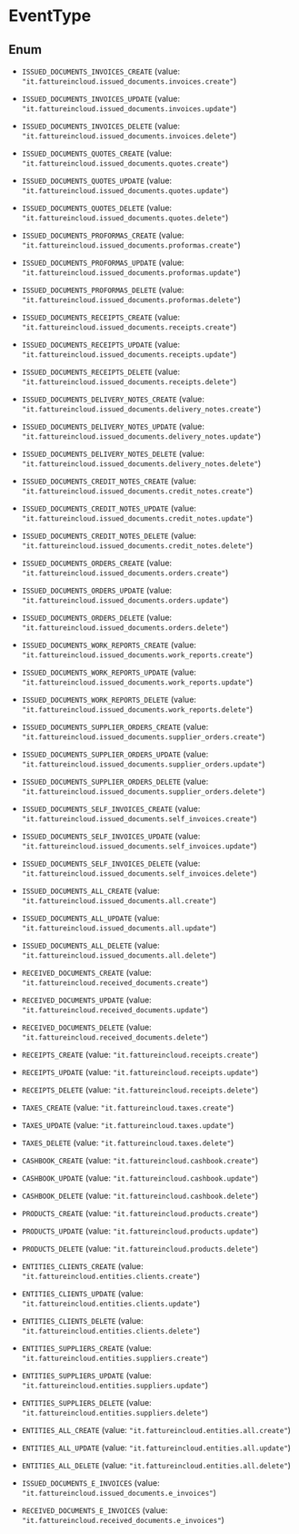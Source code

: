 

# EventType

## Enum


* `ISSUED_DOCUMENTS_INVOICES_CREATE` (value: `"it.fattureincloud.issued_documents.invoices.create"`)

* `ISSUED_DOCUMENTS_INVOICES_UPDATE` (value: `"it.fattureincloud.issued_documents.invoices.update"`)

* `ISSUED_DOCUMENTS_INVOICES_DELETE` (value: `"it.fattureincloud.issued_documents.invoices.delete"`)

* `ISSUED_DOCUMENTS_QUOTES_CREATE` (value: `"it.fattureincloud.issued_documents.quotes.create"`)

* `ISSUED_DOCUMENTS_QUOTES_UPDATE` (value: `"it.fattureincloud.issued_documents.quotes.update"`)

* `ISSUED_DOCUMENTS_QUOTES_DELETE` (value: `"it.fattureincloud.issued_documents.quotes.delete"`)

* `ISSUED_DOCUMENTS_PROFORMAS_CREATE` (value: `"it.fattureincloud.issued_documents.proformas.create"`)

* `ISSUED_DOCUMENTS_PROFORMAS_UPDATE` (value: `"it.fattureincloud.issued_documents.proformas.update"`)

* `ISSUED_DOCUMENTS_PROFORMAS_DELETE` (value: `"it.fattureincloud.issued_documents.proformas.delete"`)

* `ISSUED_DOCUMENTS_RECEIPTS_CREATE` (value: `"it.fattureincloud.issued_documents.receipts.create"`)

* `ISSUED_DOCUMENTS_RECEIPTS_UPDATE` (value: `"it.fattureincloud.issued_documents.receipts.update"`)

* `ISSUED_DOCUMENTS_RECEIPTS_DELETE` (value: `"it.fattureincloud.issued_documents.receipts.delete"`)

* `ISSUED_DOCUMENTS_DELIVERY_NOTES_CREATE` (value: `"it.fattureincloud.issued_documents.delivery_notes.create"`)

* `ISSUED_DOCUMENTS_DELIVERY_NOTES_UPDATE` (value: `"it.fattureincloud.issued_documents.delivery_notes.update"`)

* `ISSUED_DOCUMENTS_DELIVERY_NOTES_DELETE` (value: `"it.fattureincloud.issued_documents.delivery_notes.delete"`)

* `ISSUED_DOCUMENTS_CREDIT_NOTES_CREATE` (value: `"it.fattureincloud.issued_documents.credit_notes.create"`)

* `ISSUED_DOCUMENTS_CREDIT_NOTES_UPDATE` (value: `"it.fattureincloud.issued_documents.credit_notes.update"`)

* `ISSUED_DOCUMENTS_CREDIT_NOTES_DELETE` (value: `"it.fattureincloud.issued_documents.credit_notes.delete"`)

* `ISSUED_DOCUMENTS_ORDERS_CREATE` (value: `"it.fattureincloud.issued_documents.orders.create"`)

* `ISSUED_DOCUMENTS_ORDERS_UPDATE` (value: `"it.fattureincloud.issued_documents.orders.update"`)

* `ISSUED_DOCUMENTS_ORDERS_DELETE` (value: `"it.fattureincloud.issued_documents.orders.delete"`)

* `ISSUED_DOCUMENTS_WORK_REPORTS_CREATE` (value: `"it.fattureincloud.issued_documents.work_reports.create"`)

* `ISSUED_DOCUMENTS_WORK_REPORTS_UPDATE` (value: `"it.fattureincloud.issued_documents.work_reports.update"`)

* `ISSUED_DOCUMENTS_WORK_REPORTS_DELETE` (value: `"it.fattureincloud.issued_documents.work_reports.delete"`)

* `ISSUED_DOCUMENTS_SUPPLIER_ORDERS_CREATE` (value: `"it.fattureincloud.issued_documents.supplier_orders.create"`)

* `ISSUED_DOCUMENTS_SUPPLIER_ORDERS_UPDATE` (value: `"it.fattureincloud.issued_documents.supplier_orders.update"`)

* `ISSUED_DOCUMENTS_SUPPLIER_ORDERS_DELETE` (value: `"it.fattureincloud.issued_documents.supplier_orders.delete"`)

* `ISSUED_DOCUMENTS_SELF_INVOICES_CREATE` (value: `"it.fattureincloud.issued_documents.self_invoices.create"`)

* `ISSUED_DOCUMENTS_SELF_INVOICES_UPDATE` (value: `"it.fattureincloud.issued_documents.self_invoices.update"`)

* `ISSUED_DOCUMENTS_SELF_INVOICES_DELETE` (value: `"it.fattureincloud.issued_documents.self_invoices.delete"`)

* `ISSUED_DOCUMENTS_ALL_CREATE` (value: `"it.fattureincloud.issued_documents.all.create"`)

* `ISSUED_DOCUMENTS_ALL_UPDATE` (value: `"it.fattureincloud.issued_documents.all.update"`)

* `ISSUED_DOCUMENTS_ALL_DELETE` (value: `"it.fattureincloud.issued_documents.all.delete"`)

* `RECEIVED_DOCUMENTS_CREATE` (value: `"it.fattureincloud.received_documents.create"`)

* `RECEIVED_DOCUMENTS_UPDATE` (value: `"it.fattureincloud.received_documents.update"`)

* `RECEIVED_DOCUMENTS_DELETE` (value: `"it.fattureincloud.received_documents.delete"`)

* `RECEIPTS_CREATE` (value: `"it.fattureincloud.receipts.create"`)

* `RECEIPTS_UPDATE` (value: `"it.fattureincloud.receipts.update"`)

* `RECEIPTS_DELETE` (value: `"it.fattureincloud.receipts.delete"`)

* `TAXES_CREATE` (value: `"it.fattureincloud.taxes.create"`)

* `TAXES_UPDATE` (value: `"it.fattureincloud.taxes.update"`)

* `TAXES_DELETE` (value: `"it.fattureincloud.taxes.delete"`)

* `CASHBOOK_CREATE` (value: `"it.fattureincloud.cashbook.create"`)

* `CASHBOOK_UPDATE` (value: `"it.fattureincloud.cashbook.update"`)

* `CASHBOOK_DELETE` (value: `"it.fattureincloud.cashbook.delete"`)

* `PRODUCTS_CREATE` (value: `"it.fattureincloud.products.create"`)

* `PRODUCTS_UPDATE` (value: `"it.fattureincloud.products.update"`)

* `PRODUCTS_DELETE` (value: `"it.fattureincloud.products.delete"`)

* `ENTITIES_CLIENTS_CREATE` (value: `"it.fattureincloud.entities.clients.create"`)

* `ENTITIES_CLIENTS_UPDATE` (value: `"it.fattureincloud.entities.clients.update"`)

* `ENTITIES_CLIENTS_DELETE` (value: `"it.fattureincloud.entities.clients.delete"`)

* `ENTITIES_SUPPLIERS_CREATE` (value: `"it.fattureincloud.entities.suppliers.create"`)

* `ENTITIES_SUPPLIERS_UPDATE` (value: `"it.fattureincloud.entities.suppliers.update"`)

* `ENTITIES_SUPPLIERS_DELETE` (value: `"it.fattureincloud.entities.suppliers.delete"`)

* `ENTITIES_ALL_CREATE` (value: `"it.fattureincloud.entities.all.create"`)

* `ENTITIES_ALL_UPDATE` (value: `"it.fattureincloud.entities.all.update"`)

* `ENTITIES_ALL_DELETE` (value: `"it.fattureincloud.entities.all.delete"`)

* `ISSUED_DOCUMENTS_E_INVOICES` (value: `"it.fattureincloud.issued_documents.e_invoices"`)

* `RECEIVED_DOCUMENTS_E_INVOICES` (value: `"it.fattureincloud.received_documents.e_invoices"`)



